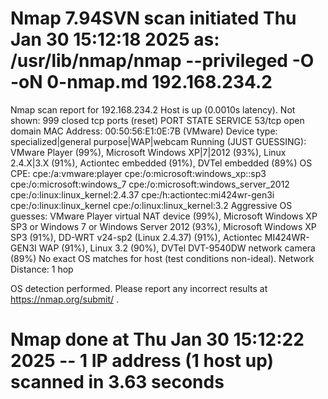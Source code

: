 # Nmap 7.94SVN scan initiated Thu Jan 30 15:12:18 2025 as: /usr/lib/nmap/nmap --privileged -O -oN 0-nmap.md 192.168.234.2
Nmap scan report for 192.168.234.2
Host is up (0.0010s latency).
Not shown: 999 closed tcp ports (reset)
PORT   STATE SERVICE
53/tcp open  domain
MAC Address: 00:50:56:E1:0E:7B (VMware)
Device type: specialized|general purpose|WAP|webcam
Running (JUST GUESSING): VMware Player (99%), Microsoft Windows XP|7|2012 (93%), Linux 2.4.X|3.X (91%), Actiontec embedded (91%), DVTel embedded (89%)
OS CPE: cpe:/a:vmware:player cpe:/o:microsoft:windows_xp::sp3 cpe:/o:microsoft:windows_7 cpe:/o:microsoft:windows_server_2012 cpe:/o:linux:linux_kernel:2.4.37 cpe:/h:actiontec:mi424wr-gen3i cpe:/o:linux:linux_kernel cpe:/o:linux:linux_kernel:3.2
Aggressive OS guesses: VMware Player virtual NAT device (99%), Microsoft Windows XP SP3 or Windows 7 or Windows Server 2012 (93%), Microsoft Windows XP SP3 (91%), DD-WRT v24-sp2 (Linux 2.4.37) (91%), Actiontec MI424WR-GEN3I WAP (91%), Linux 3.2 (90%), DVTel DVT-9540DW network camera (89%)
No exact OS matches for host (test conditions non-ideal).
Network Distance: 1 hop

OS detection performed. Please report any incorrect results at https://nmap.org/submit/ .
# Nmap done at Thu Jan 30 15:12:22 2025 -- 1 IP address (1 host up) scanned in 3.63 seconds
